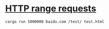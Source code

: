 # [HTTP range requests](https://developer.mozilla.org/zh-CN/docs/Web/HTTP/Range_requests)

```sh
cargo run 5000000 baidu.com /test/ test.html
```
